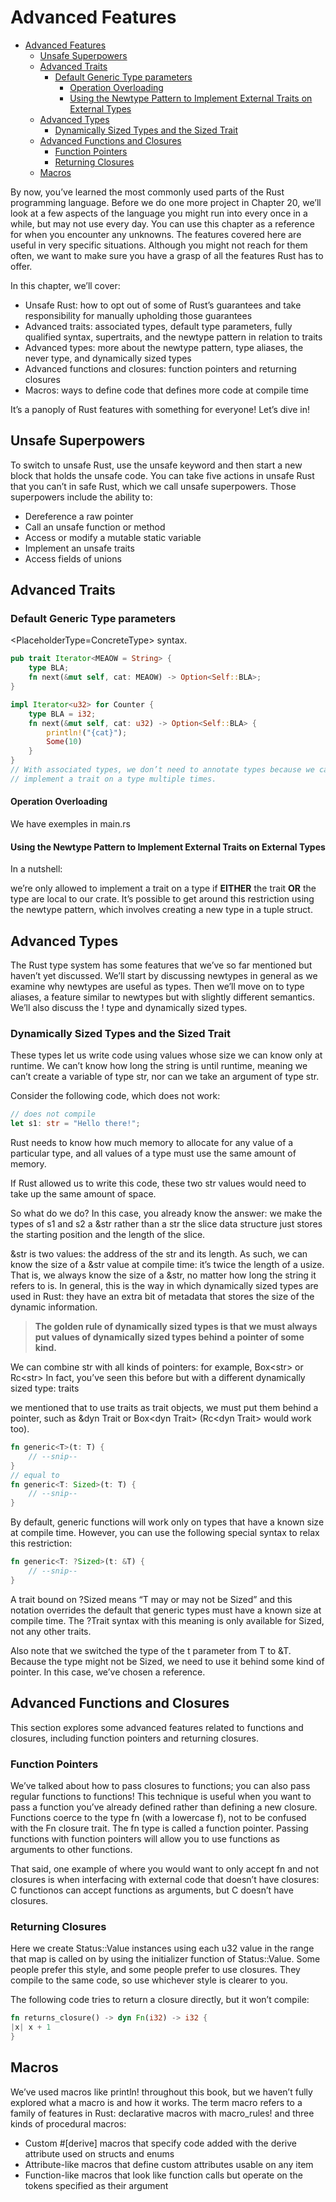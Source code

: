 # Advanced Features

<!--toc:start-->

- [Advanced Features](#advanced-features)
  - [Unsafe Superpowers](#unsafe-superpowers)
  - [Advanced Traits](#advanced-traits)
    - [Default Generic Type parameters](#default-generic-type-parameters)
      - [Operation Overloading](#operation-overloading)
      - [Using the Newtype Pattern to Implement External Traits on External Types](#using-the-newtype-pattern-to-implement-external-traits-on-external-types)
  - [Advanced Types](#advanced-types)
    - [Dynamically Sized Types and the Sized Trait](#dynamically-sized-types-and-the-sized-trait)
  - [Advanced Functions and Closures](#advanced-functions-and-closures)
    - [Function Pointers](#function-pointers)
    - [Returning Closures](#returning-closures)
  - [Macros](#macros)
  <!--toc:end-->

By now, you’ve learned the most commonly used parts of the Rust programming
language. Before we do one more project in Chapter 20, we’ll look at a few
aspects of the language you might run into every once in a while, but may not
use every day. You can use this chapter as a reference for when you encounter
any unknowns. The features covered here are useful in very specific situations.
Although you might not reach for them often, we want to make sure you have a
grasp of all the features Rust has to offer.

In this chapter, we’ll cover:

- Unsafe Rust: how to opt out of some of Rust’s guarantees and take
  responsibility for manually upholding those guarantees
- Advanced traits: associated types, default type parameters, fully qualified
  syntax, supertraits, and the newtype pattern in relation to traits
- Advanced types: more about the newtype pattern, type aliases, the never type,
  and dynamically sized types
- Advanced functions and closures: function pointers and returning closures
- Macros: ways to define code that defines more code at compile time

It’s a panoply of Rust features with something for everyone! Let’s dive in!

## Unsafe Superpowers

To switch to unsafe Rust, use the unsafe keyword and then start a new block
that holds the unsafe code. You can take five actions in unsafe Rust that you
can’t in safe Rust, which we call unsafe superpowers. Those superpowers include
the ability to:

- Dereference a raw pointer
- Call an unsafe function or method
- Access or modify a mutable static variable
- Implement an unsafe traits
- Access fields of unions

## Advanced Traits

### Default Generic Type parameters

\<PlaceholderType=ConcreteType\> syntax.

```rust
pub trait Iterator<MEAOW = String> {
    type BLA;
    fn next(&mut self, cat: MEAOW) -> Option<Self::BLA>;
}

impl Iterator<u32> for Counter {
    type BLA = i32;
    fn next(&mut self, cat: u32) -> Option<Self::BLA> {
        println!("{cat}");
        Some(10)
    }
}
// With associated types, we don’t need to annotate types because we can’t
// implement a trait on a type multiple times.
```

#### Operation Overloading

We have exemples in main.rs

#### Using the Newtype Pattern to Implement External Traits on External Types

In a nutshell:

we’re only allowed to implement a trait on a type if **EITHER** the trait
**OR** the
type are local to our crate. It’s possible to get around this restriction using
the newtype pattern, which involves creating a new type in a tuple struct.

## Advanced Types

The Rust type system has some features that we’ve so far mentioned but haven’t
yet discussed. We’ll start by discussing newtypes in general as we examine why
newtypes are useful as types. Then we’ll move on to type aliases, a feature
similar to newtypes but with slightly different semantics. We’ll also discuss
the ! type and dynamically sized types.

### Dynamically Sized Types and the Sized Trait

These types let us write code using values whose size we can know only at
runtime. We can’t know how long the string is until runtime, meaning we can’t
create a variable of type str, nor can we take an argument of type str.

Consider the following code, which does not work:

```rust
// does not compile
let s1: str = "Hello there!";
```

Rust needs to know how much memory to allocate for any value of a particular
type, and all values of a type must use the same amount of memory.

If Rust allowed us to write this code, these two str values would need to take
up the same amount of space.

So what do we do? In this case, you already know the answer: we make the types
of s1 and s2 a &str rather than a str the slice data structure just stores the
starting position and the length of the slice.

&str is two values: the address of the str and its length. As such, we can know
the size of a &str value at compile time: it’s twice the length of a usize.
That is, we always know the size of a &str, no matter how long the string it
refers to is. In general, this is the way in which dynamically sized types are
used in Rust: they have an extra bit of metadata that stores the size of the
dynamic information.

> **The golden rule of dynamically
> sized types is that we must always put values of dynamically sized types behind
> a pointer of some kind.**

We can combine str with all kinds of pointers: for example, Box\<str\> or Rc\<str\>
In fact, you’ve seen this before but with a different dynamically sized type: traits

we mentioned that to use traits as trait objects, we must put them behind a
pointer, such as &dyn Trait or Box\<dyn Trait\> (Rc\<dyn Trait\> would work too).

```rust
fn generic<T>(t: T) {
    // --snip--
}
// equal to
fn generic<T: Sized>(t: T) {
    // --snip--
}
```

By default, generic functions will work only on types that have a known size at
compile time. However, you can use the following special syntax to relax this
restriction:

```rust
fn generic<T: ?Sized>(t: &T) {
    // --snip--
}
```

A trait bound on ?Sized means “T may or may not be Sized” and this notation
overrides the default that generic types must have a known size at compile
time. The ?Trait syntax with this meaning is only available for Sized, not any
other traits.

Also note that we switched the type of the t parameter from T to &T. Because
the type might not be Sized, we need to use it behind some kind of pointer. In
this case, we’ve chosen a reference.

## Advanced Functions and Closures

This section explores some advanced features related to functions and closures,
including function pointers and returning closures.

### Function Pointers

We’ve talked about how to pass closures to functions; you can also pass regular
functions to functions! This technique is useful when you want to pass a
function you’ve already defined rather than defining a new closure. Functions
coerce to the type fn (with a lowercase f), not to be confused with the Fn
closure trait. The fn type is called a function pointer. Passing functions with
function pointers will allow you to use functions as arguments to other
functions.

That said, one example of where you would want to only accept fn and not
closures is when interfacing with external code that doesn’t have closures: C
functionos can accept functions as arguments, but C doesn’t have closures.

### Returning Closures

Here we create Status::Value instances using each u32 value in the range that
map is called on by using the initializer function of Status::Value. Some
people prefer this style, and some people prefer to use closures. They compile
to the same code, so use whichever style is clearer to you.

The following code tries to return a closure directly, but it won’t compile:

```rust
fn returns_closure() -> dyn Fn(i32) -> i32 {
|x| x + 1
}
```

## Macros

We’ve used macros like println! throughout this book, but we haven’t fully
explored what a macro is and how it works. The term macro refers to a family of
features in Rust: declarative macros with macro_rules! and three kinds of
procedural macros:

- Custom #[derive] macros that specify code added with the derive attribute
  used on structs and enums
- Attribute-like macros that define custom attributes usable on any item
- Function-like macros that look like function calls but operate on the tokens
  specified as their argument
